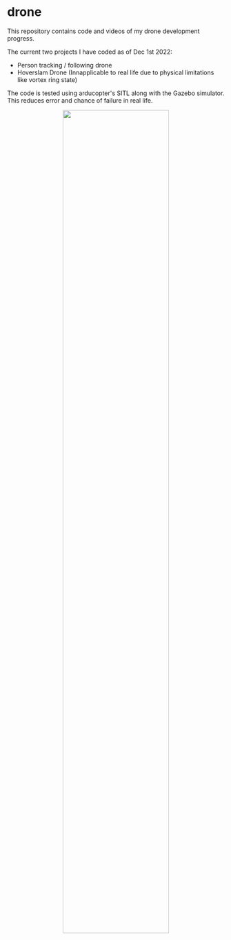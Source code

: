 # drone
This repository contains code and videos of my drone development progress.

The current two projects I have coded as of Dec 1st 2022:
- Person tracking / following drone
- Hoverslam Drone (Innapplicable to real life due to physical limitations like vortex ring state)



The code is tested using arducopter's SITL along with the Gazebo simulator. This reduces error and chance of failure in real life.

<p align="center">
  <img width="70%" height="70%" src="https://github.com/tommyzhng/drone/blob/master/readme%20gifs/gazebo%20demo.gif">
</p>

